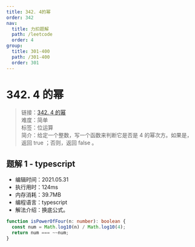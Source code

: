 ```yaml
---
title: 342. 4的幂
order: 342
nav:
  title: 力扣题解
  path: /leetcode
  order: 4
group:
  title: 301-400
  path: /301-400
  order: 301
---
```


# 342. 4 的幂

> 链接：[342. 4 的幂](https://leetcode-cn.com/problems/power-of-four/)  
> 难度：简单  
> 标签：位运算  
> 简介：给定一个整数，写一个函数来判断它是否是 4 的幂次方。如果是，返回 true ；否则，返回 false 。

## 题解 1 - typescript

- 编辑时间：2021.05.31
- 执行用时：124ms
- 内存消耗：39.7MB
- 编程语言：typescript
- 解法介绍：换底公式。

```typescript
function isPowerOfFour(n: number): boolean {
  const num = Math.log10(n) / Math.log10(4);
  return num === ~~num;
}
```
